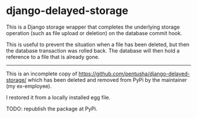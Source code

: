 # django-delayed-storage

This is a Django storage wrapper that completes the underlying storage operation (such as file upload or deletion) on the database commit hook.

This is useful to prevent the situation when a file has been deleted, but then the database transaction was rolled back. The database will then hold a reference to a file that is already gone.

---

This is an incomplete copy of <https://github.com/pentusha/django-delayed-storage/> which has been deleted and removed from PyPi by the maintainer (my ex-employee).

I restored it from a locally installed egg file.

TODO: republish the package at PyPi.

